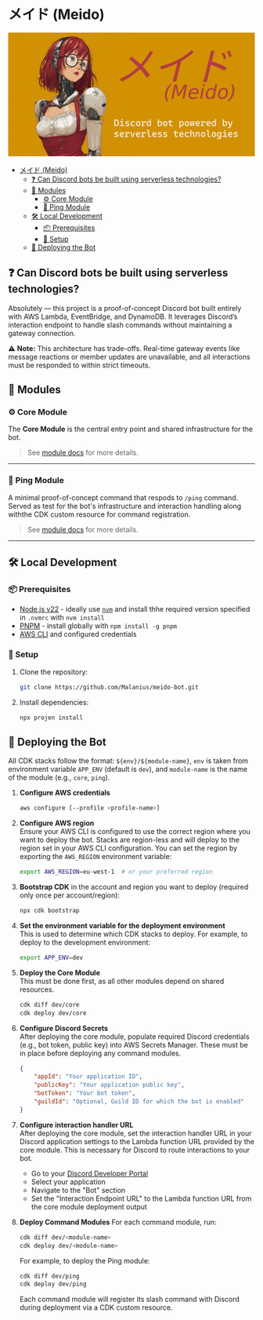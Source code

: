 # メイド (Meido)

![Meido bot logo](_docs/meido.png)

- [メイド (Meido)](#メイド-meido)
  - [❓ Can Discord bots be built using serverless technologies?](#-can-discord-bots-be-built-using-serverless-technologies)
  - [🧩 Modules](#-modules)
    - [⚙ Core Module](#-core-module)
    - [🔂 Ping Module](#-ping-module)
  - [🛠 Local Development](#-local-development)
    - [📦 Prerequisites](#-prerequisites)
    - [🔧 Setup](#-setup)
  - [🚀 Deploying the Bot](#-deploying-the-bot)

## ❓ Can Discord bots be built using serverless technologies?

Absolutely — this project is a proof-of-concept Discord bot built entirely with AWS Lambda, EventBridge, and DynamoDB. It leverages Discord’s interaction endpoint to handle slash commands without maintaining a gateway connection.

⚠️ **Note:** This architecture has trade-offs. Real-time gateway events like message reactions or member updates are unavailable, and all interactions must be responded to within strict timeouts.

## 🧩 Modules

### ⚙ Core Module

The **Core Module** is the central entry point and shared infrastructure for the bot.

> See [module docs](src/core/README.md) for more details.

<!-- TODO: include core module docs -->

---

### 🔂 Ping Module

A minimal proof-of-concept command that respods to `/ping` command. Served as test for the bot's infrastructure and interaction handling along withthe CDK custom resource for command registration.

> See [module docs](src/ping/README.md) for more details.

<!-- TODO: include ping module docs -->

---

## 🛠 Local Development

### 📦 Prerequisites

- [Node.js v22](https://nodejs.org/en/download/) - ideally use [`nvm`](https://nvm.sh/) and install thhe required version specified in `.nvmrc` with `nvm install`
- [PNPM](https://pnpm.io/) - install globally with `npm install -g pnpm`
- [AWS CLI](https://aws.amazon.com/cli/) and configured credentials

### 🔧 Setup

1. Clone the repository:

   ```bash
   git clone https://github.com/Malanius/meido-bot.git
   ```

1. Install dependencies:

   ```bash
   npx projen install
   ```

## 🚀 Deploying the Bot

All CDK stacks follow the format: `${env}/${module-name}`, `env` is taken from environment variable `APP_ENV` (default is `dev`), and `module-name` is the name of the module (e.g., `core`, `ping`).

1. **Configure AWS credentials**

   ```bash
   aws configure [--profile <profile-name>]
   ```

1. **Configure AWS region**  
   Ensure your AWS CLI is configured to use the correct region where you want to deploy the bot.
   Stacks are region-less and will deploy to the region set in your AWS CLI configuration. You can set the region by exporting the `AWS_REGION` environment variable:

   ```bash
   export AWS_REGION=eu-west-1  # or your preferred region
   ```

1. **Bootstrap CDK** in the account and region you want to deploy (required only once per account/region):

   ```bash
   npx cdk bootstrap
   ```

1. **Set the environment variable for the deployment environment**  
   This is used to determine which CDK stacks to deploy. For example, to deploy to the development environment:

   ```bash
   export APP_ENV=dev
   ```

1. **Deploy the Core Module**  
   This must be done first, as all other modules depend on shared resources.

   ```bash
   cdk diff dev/core
   cdk deploy dev/core
   ```

1. **Configure Discord Secrets**  
   After deploying the core module, populate required Discord credentials (e.g., bot token, public key) into AWS Secrets Manager. These must be in place before deploying any command modules.

   ```json
   {
       "appId": "Your application ID",
       "publicKey": "Your application public key",
       "botToken": "Your bot token",
       "guildId": "Optional, Guild ID for which the bot is enabled"
   }
   ```

1. **Configure interaction handler URL**  
   After deploying the core module, set the interaction handler URL in your Discord application settings to the Lambda function URL provided by the core module. This is necessary for Discord to route interactions to your bot.

   - Go to your [Discord Developer Portal](https://discord.com/developers/applications)
   - Select your application
   - Navigate to the "Bot" section
   - Set the "Interaction Endpoint URL" to the Lambda function URL from the core module deployment output

1. **Deploy Command Modules**
   For each command module, run:

   ```bash
   cdk diff dev/<module-name>
   cdk deploy dev/<module-name>
   ```

   For example, to deploy the Ping module:

   ```bash
   cdk diff dev/ping
   cdk deploy dev/ping
   ```

   Each command module will register its slash command with Discord during deployment via a CDK custom resource.
